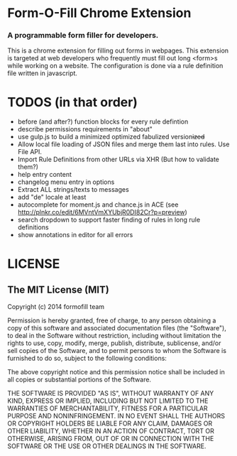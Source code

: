 # Form-O-Fill Chrome Extension

### A programmable form filler for developers.

This is a chrome extension for filling out forms in webpages.
This extension is targeted at web developers who frequently must fill out long \<form>s while working on a website.
The configuration is done via a rule definition file written in javascript.

# TODOS (in that order)

- before (and after?) function blocks for every rule defintion
- describe permissions requirements in "about"
- use gulp.js to build a minimized optimized fabulized version<del>ized</del>
- Allow local file loading of JSON files and merge them last into rules. Use File API.
- Import Rule Definitions from other URLs via XHR (But how to validate them?)
- help entry content
- changelog menu entry in options
- Extract ALL strings/texts to messages
- add "de" locale at least
- autocomplete for moment.js and chance.js in ACE (see http://plnkr.co/edit/6MVntVmXYUbjR0DI82Cr?p=preview)
- search dropdown to support faster finding of rules in long rule definitions
- show annotations in editor for all errors

# LICENSE

## The MIT License (MIT)

Copyright (c) 2014 formofill team

Permission is hereby granted, free of charge, to any person obtaining a copy
of this software and associated documentation files (the "Software"), to deal
in the Software without restriction, including without limitation the rights
to use, copy, modify, merge, publish, distribute, sublicense, and/or sell
copies of the Software, and to permit persons to whom the Software is
furnished to do so, subject to the following conditions:

The above copyright notice and this permission notice shall be included in
all copies or substantial portions of the Software.

THE SOFTWARE IS PROVIDED "AS IS", WITHOUT WARRANTY OF ANY KIND, EXPRESS OR
IMPLIED, INCLUDING BUT NOT LIMITED TO THE WARRANTIES OF MERCHANTABILITY,
FITNESS FOR A PARTICULAR PURPOSE AND NONINFRINGEMENT. IN NO EVENT SHALL THE
AUTHORS OR COPYRIGHT HOLDERS BE LIABLE FOR ANY CLAIM, DAMAGES OR OTHER
LIABILITY, WHETHER IN AN ACTION OF CONTRACT, TORT OR OTHERWISE, ARISING FROM,
OUT OF OR IN CONNECTION WITH THE SOFTWARE OR THE USE OR OTHER DEALINGS IN
THE SOFTWARE.
